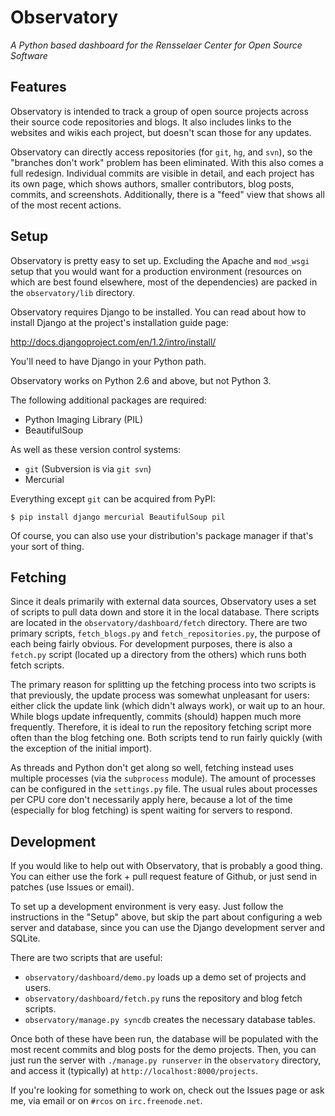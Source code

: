 # Observatory
_A Python based dashboard for the Rensselaer Center for Open Source Software_

## Features
Observatory is intended to track a group of open source projects across
their source code repositories and blogs. It also includes links to the
websites and wikis each project, but doesn't scan those for any updates.

Observatory can directly access repositories (for `git`, `hg`, and `svn`),
so the "branches don't work" problem has been eliminated. With this also comes
a full redesign. Individual commits are visible in detail, and each project
has its own page, which shows authors, smaller contributors, blog posts,
commits, and screenshots. Additionally, there is a "feed" view that shows all
of the most recent actions.

## Setup
Observatory is pretty easy to set up. Excluding the Apache and `mod_wsgi`
setup that you would want for a production environment (resources on which are
best found elsewhere, most of the dependencies) are packed in the
`observatory/lib` directory.

Observatory requires Django to be installed. You can read about how to install
Django at the project's installation guide page:

http://docs.djangoproject.com/en/1.2/intro/install/

You'll need to have Django in your Python path.

Observatory works on Python 2.6 and above, but not Python 3.

The following additional packages are required:

* Python Imaging Library (PIL)
* BeautifulSoup

As well as these version control systems:

* `git` (Subversion is via `git svn`)
* Mercurial

Everything except `git` can be acquired from PyPI:

`$ pip install django mercurial BeautifulSoup pil`

Of course, you can also use your distribution's package manager if that's your
sort of thing.

## Fetching
Since it deals primarily with external data sources, Observatory uses a set of
scripts to pull data down and store it in the local database. There scripts are
located in the `observatory/dashboard/fetch` directory. There are two primary
scripts, `fetch_blogs.py` and `fetch_repositories.py`, the purpose of each
being fairly obvious. For development purposes, there is also a `fetch.py`
script (located up a directory from the others) which runs both fetch scripts.

The primary reason for splitting up the fetching process into two scripts is
that previously, the update process was somewhat unpleasant for users: either
click the update link (which didn't always work), or wait up to an hour. While
blogs update infrequently, commits (should) happen much more frequently.
Therefore, it is ideal to run the repository fetching script more often than
the blog fetching one. Both scripts tend to run fairly quickly (with the
exception of the initial import).

As threads and Python don't get along so well, fetching instead uses multiple
processes (via the `subprocess` module). The amount of processes can be
configured in the `settings.py` file. The usual rules about processes per CPU
core don't necessarily apply here, because a lot of the time (especially for
blog fetching) is spent waiting for servers to respond.

## Development
If you would like to help out with Observatory, that is probably a good thing.
You can either use the fork + pull request feature of Github, or just send in
patches (use Issues or email).

To set up a development environment is very easy. Just follow the instructions
in the "Setup" above, but skip the part about configuring a web server and
database, since you can use the Django development server and SQLite.

There are two scripts that are useful:

* `observatory/dashboard/demo.py` loads up a demo set of projects and users.
* `observatory/dashboard/fetch.py` runs the repository and blog fetch scripts.
* `observatory/manage.py syncdb`  creates the necessary database tables.

Once both of these have been run, the database will be populated with the most
recent commits and blog posts for the demo projects. Then, you can just run the
server with `./manage.py runserver` in the `observatory` directory, and access
it (typically) at `http://localhost:8000/projects`.

If you're looking for something to work on, check out the Issues page or ask
me, via email or on `#rcos` on `irc.freenode.net`.
